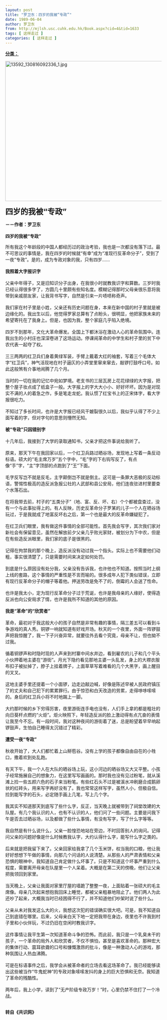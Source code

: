 ```yaml
---
layout: post
title: "罗卫东：四岁的我被“专政”"
date: 1989-06-04
author: 罗卫东
from: http://mjlsh.usc.cuhk.edu.hk/Book.aspx?cid=4&tid=1633
tags: [ 这样走过 ]
categories: [ 这样走过 ]
---
```


<div style="margin: 15px 10px 10px 0px;">
 <div>
  <span id="ctl00_ContentPlaceHolder1_chapter1_SubjectLabel" style="font-weight:bold;text-decoration:underline;">
   分类：
  </span>
 </div>
 <p>
  <img align="top" alt="13592_130816092336_1.jpg" border="0" height="442" src="http://mjlsh.usc.cuhk.edu.hk/medias/contents/1633/13592_130816092336_1.jpg" width="590"/>
 </p>
 <p>
  <strong>
   <font size="5">
    四岁的我被“专政”
   </font>
  </strong>
 </p>
 <p>
  <strong>
   －－作者：罗卫东
   <br/>
   <br/>
   四岁的我被“专政”
  </strong>
 </p>
 <p>
  所有我这个年龄段的中国人都经历过的政治考验，我也是一次都没有落下过。最不可思议的事情是，我在四岁的时候就“有幸”成为“准现行反革命分子”，受到了一夜“专政”。是的，成为专政对象的我，只有四岁……
  <br/>
  <br/>
  <strong>
   我照着大字报识字
   <br/>
  </strong>
  <br/>
  父亲中年得子，又是旧知识分子出身，在我很小时就教我识字和算数。三岁时我已经认得很多字了，方圆几十里颇有些知名度。模糊记得那时父母亲很乐意将我带到亲戚朋友家，让我背书写字，自然是引来一片啧啧称奇声。
  <br/>
  <br/>
  我们家在村子里是小姓，父亲还有历史问题在身，本来在新中国的村子里就是被边缘化的。我出生以后，他觉得罗家总算有了点盼头，很明显，他把家族未来的希望寄托在了我身上。但是，也因为我，整个家庭几乎陷入绝境。
  <br/>
  <br/>
  四岁不到那年，文化大革命爆发。全国上下都沐浴在激动人心的革命氛围中。连我出生的小村庄也深深卷进了这场运动。停课闹革命的中学生和村子里的贫下中农代表一起夺了权。
  <br/>
  <br/>
  三三两两的红卫兵们身着黄绿军装，手臂上戴着大红的袖套，写着三个毛体大字“红卫兵”，神气活现地在村子逼仄的小弄堂里窜来窜去，敲锣打鼓呼口号。如此这般煞有介事地闹腾了几个月。
  <br/>
  <br/>
  当时的一切在我的记忆中宛如梦境。老支书的三层瓦房上花花绿绿的大字报，把整个屋子妆点成了纸盒子一般。大字报上的字大大小小、好好坏坏。因为是对现实不满的人的着急之作，多是笔走龙蛇。我认惯了红宝书上的正宋体字，看大字报很吃力。
  <br/>
  <br/>
  不知过了多长时间，也许是大字报已经风干皴裂很久以后，我似乎认得了不少上面写着的字，但对字句的意思则懵然无知。
  <br/>
  <br/>
  <strong>
   被“专政”只因错别字
   <br/>
  </strong>
  <br/>
  十几年后，我接到了大学的录取通知书，父亲才把这件事说给我听了。
  <br/>
  <br/>
  原来，那天下午在我回家以后，一个红卫兵路过晒谷场，发现地上写着一条反动标语。硕大的“毛主席万岁”五个字中，“毛”字的下右钩写反了，有点像“手”字，“主”字顶部的点跑到了“王”下面。
  <br/>
  <br/>
  毛字反写岂不就是反毛，主字颠倒岂不就是倒主。这可是一条罪大恶极的反动标语，警惕性极高的造反派急报公社的人武部和县公安局，他们连夜驻进村里要查个水落石出。
  <br/>
  <br/>
  在将我带去前，村子的“五类分子”（地、富、反、坏、右）个个都被盘查过，没有一个与此事扯得上的。有人反映，历史反革命分子罗某的儿子一个人在晒谷场玩过，于是我就成了地富反坏右之后，第一个也是最大的反革命嫌疑犯了。
  <br/>
  <br/>
  在红卫兵们眼里，我有做这件事情的全部可能性。首先我会写字，其次我们家对新社会有保留意见，虽然在解放前夕父亲几乎败光家财，被划分为下中农，但是在有些造反派眼里，我们家的底子是很黑的。
  <br/>
  <br/>
  记得在拘禁我的那个晚上，造反派没有动过我一个指头。实际上也不需要他们动粗，事实很清楚了，只是需要时间来决定如何处罚。
  <br/>
  <br/>
  到底是什么原因没有处分我，父亲没有告诉我，也许他也不知道。按照当时上纲上线的套路，这个事情的严重性是不言而喻的。很多成年人犯下类似错误，立即有现行反革命分子的帽子等着他。押送劳改是免不了的，倒霉的人会送了性命。
  <br/>
  <br/>
  也许是我太小，定为现行反革命分子过于荒诞，也许是我母亲的人缘好，使得造反派也向公安局求了情，也许是我所不知道的其他的原因。
  <br/>
  <br/>
  <strong>
   我是“革命”的“欣赏者”
   <br/>
  </strong>
  <br/>
  革命，最初对于我这般大小的孩子自然是非常有趣的事情，隔三差五可以看到斗争游戏的真人秀。铜锣一响就知道有好戏开场。秋天的一个夜里，外面一阵锣鼓声把我惊醒了，我一下子兴奋异常，就要往外去看个究竟，母亲不让，但也拗不过我。
  <br/>
  <br/>
  循着铜锣声和时隐时现的人声来到村寨中间水井边，看到雇农的儿子和几个平头小伙押着地主婆在“游街”。月光下隐约看见那地主婆一头乱发，身上的大襟衣服布扣子被扯掉了，脖子上挂着牌子，上面草草写着难看的几个大黑字，画上醒目的叉叉。
  <br/>
  <br/>
  这地主婆手里还提着一个小面锣，边走边敲边喊，好像是陈述早被人民政府镇压了的丈夫和自己犯下的累累罪行。由于惊恐和白天改造的劳累，走得哆哆嗦嗦的。身后的红卫兵小将不时地踹上一脚。
  <br/>
  <br/>
  大约那时候的乡下穷得厉害，夜里游街连手电也没有，人们手上拿的都是粗壮的向日葵杆点燃的“火炬”。炬火映照下，年轻造反派的脸上激动得有点亢奋的表情让我至今不忘。有一段时间，我对这种夜间的游街着了迷，总是盼望着早早响起锣鼓声，生怕自己睡得太沉错过了精彩。
  <br/>
  <br/>
  <strong>
   遭受一夜“专政”
   <br/>
  </strong>
  <br/>
  秋收开始了，大人们都忙着上山掰苞谷。没有上学的孩子都像自由自在的小牲口，撒着欢到处乱跑。
  <br/>
  <br/>
  有天下午，我一个人在大队的晒谷场上玩，这小河边的晒谷场又大又平整。小孩子经常施展自己的想象力，在这里写写画画的。那时我也没有见过粉笔，就从溪滩上捡一些五颜六色的石子来当粉笔。有些红石头不过是被溪水冲刷磨合成鹅卵状的红砖头，用来写字再好没有了。我也常常这样写字，虽然人小，但极自信。捡到能写字的石头，必定随手画上几笔，写上几个字。
  <br/>
  <br/>
  我其实不知道那天到底写了些什么字，反正，当天晚上就被带到了祠堂改建的大队屋。有几个我认识的人，也有不认识的人，他们问了一些问题。主要是问我下午是否去过晒谷场，以及都做了些什么事情，有没有写字，写了什么字等等。
  <br/>
  <br/>
  我自然是有什么说什么，父亲一脸惶恐地站在旁边，不时回答别人的询问。记得问父亲的问题好像是什么时候教我认字，大约认得什么字，能写什么字之类的。
  <br/>
  <br/>
  后来就是把我留下来了。父亲回家给我拿了几个玉米饼，权当我的口粮，他让我好好想想下午做的事情，向那几个问话的人说清楚。从那些人的严肃表情和父亲恐惧的眼神中，我知道自己肯定做什么坏事了。只是不知道这个坏事严重到什么程度，需要离开母亲在队屋里一个人呆着。大概是在第二天的傍晚，他们让父亲把我领回到家里。
  <br/>
  <br/>
  当天晚上，父亲让我面对家里厅屋的墙跪了整整一夜，上面贴着一张硕大的毛主席像。母亲几次起来想抱我回床上睡觉，都被父亲粗暴地阻止了。他们两人为此还吵了起来，大概我当时已经困得不行了，并不知道他们吵架时说了些什么。
  <br/>
  <br/>
  父亲从未对我发这么大的火，我想这次犯的错误确实很大吧。可是，我不知道自己到底错在哪里。后来，父母亲白天下地一定把我带在身边，夜里也不许我到村子里和小伙伴玩，不过仍旧在空闲时教我识字。
  <br/>
  <br/>
  这件事情让我平生第一次知道革命斗争的恐怖。而此前，我只是一个乳臭未干的孩子，一个革命的局外人和欣赏者，不仅不惧怕，甚至是喜欢革命的。那种宏大的集体行动、震耳欲聋的口号和慷慨激昂的批斗，像是一种激动人心的游戏，那种氛围让人热血沸腾。
  <br/>
  <br/>
  可是在标语事件之后，我学会从被革命者的立场去看这场革命了。我已经能够读出这些被当作“牛鬼蛇神”的专政对象嗦嗦发抖的身上的巨大恐惧和无奈。我知道了革命的残酷性。
  <br/>
  <br/>
  两年后，我上小学，读到了“无产阶级专政万岁！”时，心里仍禁不住打了一个冷战。
 </p>
 <p>
  <br/>
  <strong>
   转自《共识网》
  </strong>
 </p>
</div>


